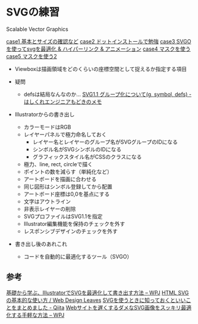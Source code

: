 # SVGの練習

Scalable Vector Graphics

[case1 基本とサイズの確認など](./case1/index.html)
[case2 ドットインストールで勉強](./case2/index.html)
[case3 SVGOを使ってsvgを最適化 & ハイパーリンク & アニメーション](./case3/index.html)
[case4 マスクを使う](./case4/index.html)
[case5 マスクを使う2](./case5/index.html)

- Viewboxは描画領域をどのくらいの座標空間として捉えるか指定する項目

- 疑問
	- defsは結局なんなのか…
		[SVG1\.1 グループ化について\(g, symbol, defs\) \- はしくれエンジニアもどきのメモ](https://cartman0.hatenablog.com/entry/2015/07/07/013420)

- Illustratorからの書き出し
	- カラーモードはRGB
	- レイヤーパネルで極力命名しておく
		- レイヤー名とレイヤーのグループ名がSVGグループのIDになる
		- シンボル名がSVGシンボルのIDになる
		- グラフィックスタイル名がCSSのクラスになる
	- 極力、line, rect, circleで描く
	- ポイントの数を減らす（単純化など）
	- アートボードを描画に合わせる
	- 同じ図形はシンボル登録してから配置
	- アートボード座標は0,0を基点にする
	- 文字はアウトライン
	- 非表示レイヤーの削除
	- SVGプロファイルはSVG1.1を指定
	- Illustrator編集機能を保持のチェックを外す
	- レスポンシブデザインのチェックを外す
- 書き出し後のあれこれ
	- コードを自動的に最適化するツール（SVGO）

## 参考
[基礎から学ぶ、IllustratorでSVGを最適化して書き出す方法 – WPJ](https://www.webprofessional.jp/crash-course-optimizing-and-exporting-svgs-in-adobe-illustrator/)
[HTML SVG の基本的な使い方 / Web Design Leaves](https://www.webdesignleaves.com/pr/html/svg_basic.html)
[SVGを使うときに知っておくといいことをまとめました \- Qiita](https://qiita.com/manabuyasuda/items/01a76204f97cd73ffc4e)
[Webサイトを遅くするダメなSVG画像をスッキリ最適化する手軽な方法 – WPJ](https://www.webprofessional.jp/three-ways-decreasing-svg-file-size-svgo/)